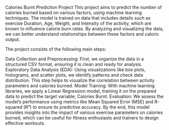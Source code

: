 Calories Burnt Prediction Project
This project aims to predict the number of calories burned based on various factors, using machine learning techniques. The model is trained on data that includes details such as exercise Duration, Age, Weight, and Intensity of the activity, which are known to influence calorie burn rates. By analyzing and visualizing the data, we can better understand relationships between these factors and caloric output.

The project consists of the following main steps:

Data Collection and Preprocessing: First, we organize the data in a structured CSV format, ensuring it is clean and ready for analysis.
Exploratory Data Analysis (EDA): Using visualizations like box plots, histograms, and scatter plots, we identify patterns and check data distribution. This step helps to visualize the correlation between activity parameters and calories burned.
Model Training: With machine learning libraries, we apply a Linear Regression model, training it on the prepared data to predict the target variable, Calories Burnt.
Evaluation: We assess the model’s performance using metrics like Mean Squared Error (MSE) and R-squared (R²) to ensure its predictive accuracy.
By the end, this model provides insights into the impact of various exercise parameters on calories burned, which can be useful for fitness enthusiasts and trainers to design effective workouts.
